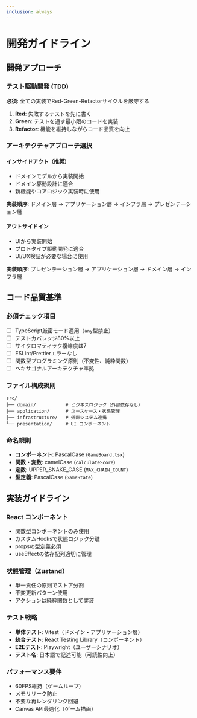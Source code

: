 ```yaml
---
inclusion: always
---
```


# 開発ガイドライン

## 開発アプローチ

### テスト駆動開発 (TDD)
**必須**: 全ての実装でRed-Green-Refactorサイクルを厳守する

1. **Red**: 失敗するテストを先に書く
2. **Green**: テストを通す最小限のコードを実装
3. **Refactor**: 機能を維持しながらコード品質を向上

### アーキテクチャアプローチ選択

#### インサイドアウト（推奨）
- ドメインモデルから実装開始
- ドメイン駆動設計に適合
- 新機能やコアロジック実装時に使用

**実装順序**: ドメイン層 → アプリケーション層 → インフラ層 → プレゼンテーション層

#### アウトサイドイン
- UIから実装開始
- プロトタイプ駆動開発に適合
- UI/UX検証が必要な場合に使用

**実装順序**: プレゼンテーション層 → アプリケーション層 → ドメイン層 → インフラ層

## コード品質基準

### 必須チェック項目
- [ ] TypeScript厳密モード適用（`any`型禁止）
- [ ] テストカバレッジ80%以上
- [ ] サイクロマティック複雑度は7
- [ ] ESLint/Prettierエラーなし
- [ ] 関数型プログラミング原則（不変性、純粋関数）
- [ ] ヘキサゴナルアーキテクチャ準拠

### ファイル構成規則
```
src/
├── domain/           # ビジネスロジック（外部依存なし）
├── application/      # ユースケース・状態管理
├── infrastructure/   # 外部システム連携
└── presentation/     # UI コンポーネント
```

### 命名規則
- **コンポーネント**: PascalCase (`GameBoard.tsx`)
- **関数・変数**: camelCase (`calculateScore`)
- **定数**: UPPER_SNAKE_CASE (`MAX_CHAIN_COUNT`)
- **型定義**: PascalCase (`GameState`)

## 実装ガイドライン

### React コンポーネント
- 関数型コンポーネントのみ使用
- カスタムHooksで状態ロジック分離
- propsの型定義必須
- useEffectの依存配列適切に管理

### 状態管理（Zustand）
- 単一責任の原則でストア分割
- 不変更新パターン使用
- アクションは純粋関数として実装

### テスト戦略
- **単体テスト**: Vitest（ドメイン・アプリケーション層）
- **統合テスト**: React Testing Library（コンポーネント）
- **E2Eテスト**: Playwright（ユーザーシナリオ）
- **テスト名**: 日本語で記述可能（可読性向上）

### パフォーマンス要件
- 60FPS維持（ゲームループ）
- メモリリーク防止
- 不要な再レンダリング回避
- Canvas API最適化（ゲーム描画）